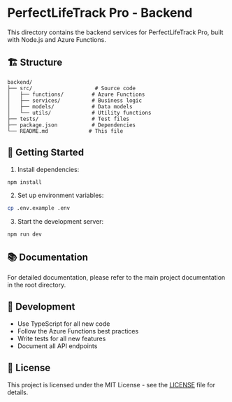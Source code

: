 # PerfectLifeTrack Pro - Backend

This directory contains the backend services for PerfectLifeTrack Pro, built with Node.js and Azure Functions.

## 🏗 Structure

```
backend/
├── src/                    # Source code
│   ├── functions/         # Azure Functions
│   ├── services/          # Business logic
│   ├── models/            # Data models
│   └── utils/             # Utility functions
├── tests/                 # Test files
├── package.json           # Dependencies
└── README.md             # This file
```

## 🚀 Getting Started

1. Install dependencies:
```bash
npm install
```

2. Set up environment variables:
```bash
cp .env.example .env
```

3. Start the development server:
```bash
npm run dev
```

## 📚 Documentation

For detailed documentation, please refer to the main project documentation in the root directory.

## 🔧 Development

- Use TypeScript for all new code
- Follow the Azure Functions best practices
- Write tests for all new features
- Document all API endpoints

## 📝 License

This project is licensed under the MIT License - see the [LICENSE](../LICENSE) file for details. 